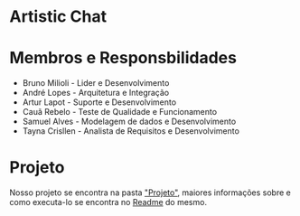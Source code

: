 # Artistic Chat

# Membros e Responsbilidades

- Bruno Milioli - Lider e Desenvolvimento
- André Lopes - Arquitetura e Integração
- Artur Lapot - Suporte e Desenvolvimento
- Cauã Rebelo - Teste de Qualidade e Funcionamento
- Samuel Alves - Modelagem de dados e Desenvolvimento
- Tayna Crisllen - Analista de Requisitos e Desenvolvimento

# Projeto

Nosso projeto se encontra na pasta ["Projeto"](./Projeto/), maiores informações sobre e como executa-lo se encontra no [Readme](./Projeto/README.md) do mesmo.
